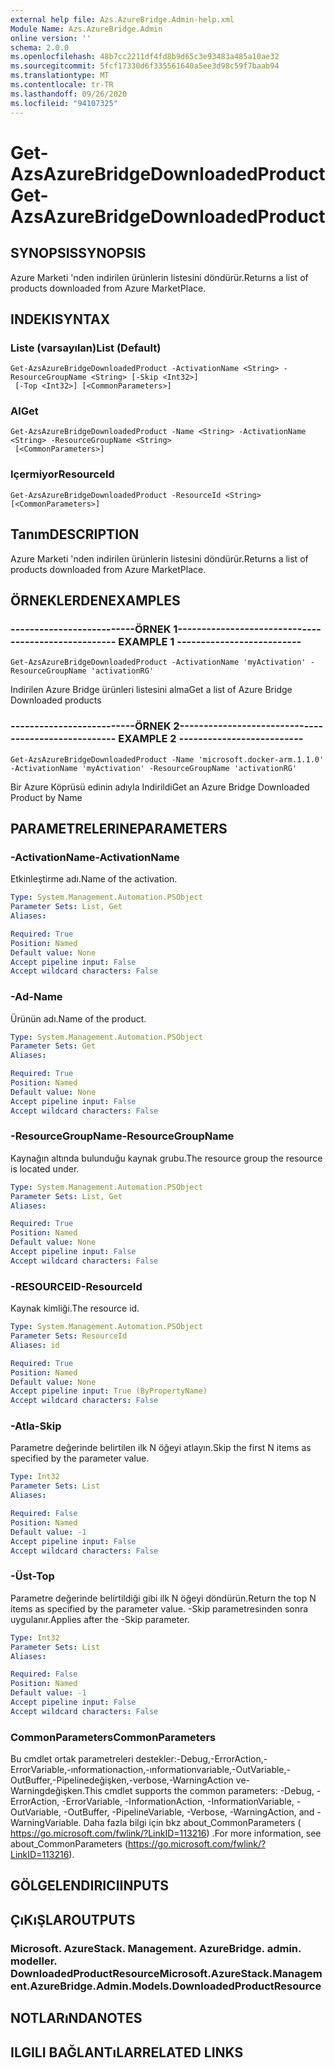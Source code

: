 ```yaml
---
external help file: Azs.AzureBridge.Admin-help.xml
Module Name: Azs.AzureBridge.Admin
online version: ''
schema: 2.0.0
ms.openlocfilehash: 48b7cc2211df4fd8b9d65c3e93483a485a10ae32
ms.sourcegitcommit: 5fcf17330d6f335561640a5ee3d98c59f7baab94
ms.translationtype: MT
ms.contentlocale: tr-TR
ms.lasthandoff: 09/26/2020
ms.locfileid: "94107325"
---
```

# <span data-ttu-id="e3781-101">Get-AzsAzureBridgeDownloadedProduct</span><span class="sxs-lookup"><span data-stu-id="e3781-101">Get-AzsAzureBridgeDownloadedProduct</span></span>

## <span data-ttu-id="e3781-102">SYNOPSIS</span><span class="sxs-lookup"><span data-stu-id="e3781-102">SYNOPSIS</span></span>
<span data-ttu-id="e3781-103">Azure Marketi 'nden indirilen ürünlerin listesini döndürür.</span><span class="sxs-lookup"><span data-stu-id="e3781-103">Returns a list of products downloaded from Azure MarketPlace.</span></span>

## <span data-ttu-id="e3781-104">INDEKI</span><span class="sxs-lookup"><span data-stu-id="e3781-104">SYNTAX</span></span>

### <span data-ttu-id="e3781-105">Liste (varsayılan)</span><span class="sxs-lookup"><span data-stu-id="e3781-105">List (Default)</span></span>
```
Get-AzsAzureBridgeDownloadedProduct -ActivationName <String> -ResourceGroupName <String> [-Skip <Int32>]
 [-Top <Int32>] [<CommonParameters>]
```

### <span data-ttu-id="e3781-106">Al</span><span class="sxs-lookup"><span data-stu-id="e3781-106">Get</span></span>
```
Get-AzsAzureBridgeDownloadedProduct -Name <String> -ActivationName <String> -ResourceGroupName <String>
 [<CommonParameters>]
```

### <span data-ttu-id="e3781-107">Içermiyor</span><span class="sxs-lookup"><span data-stu-id="e3781-107">ResourceId</span></span>
```
Get-AzsAzureBridgeDownloadedProduct -ResourceId <String> [<CommonParameters>]
```

## <span data-ttu-id="e3781-108">Tanım</span><span class="sxs-lookup"><span data-stu-id="e3781-108">DESCRIPTION</span></span>
<span data-ttu-id="e3781-109">Azure Marketi 'nden indirilen ürünlerin listesini döndürür.</span><span class="sxs-lookup"><span data-stu-id="e3781-109">Returns a list of products downloaded from Azure MarketPlace.</span></span>

## <span data-ttu-id="e3781-110">ÖRNEKLERDEN</span><span class="sxs-lookup"><span data-stu-id="e3781-110">EXAMPLES</span></span>

### <span data-ttu-id="e3781-111">--------------------------ÖRNEK 1--------------------------</span><span class="sxs-lookup"><span data-stu-id="e3781-111">-------------------------- EXAMPLE 1 --------------------------</span></span>
```
Get-AzsAzureBridgeDownloadedProduct -ActivationName 'myActivation' -ResourceGroupName 'activationRG'
```

<span data-ttu-id="e3781-112">Indirilen Azure Bridge ürünleri listesini alma</span><span class="sxs-lookup"><span data-stu-id="e3781-112">Get a list of Azure Bridge Downloaded products</span></span>

### <span data-ttu-id="e3781-113">--------------------------ÖRNEK 2--------------------------</span><span class="sxs-lookup"><span data-stu-id="e3781-113">-------------------------- EXAMPLE 2 --------------------------</span></span>
```
Get-AzsAzureBridgeDownloadedProduct -Name 'microsoft.docker-arm.1.1.0' -ActivationName 'myActivation' -ResourceGroupName 'activationRG'
```

<span data-ttu-id="e3781-114">Bir Azure Köprüsü edinin adıyla Indirildi</span><span class="sxs-lookup"><span data-stu-id="e3781-114">Get an Azure Bridge Downloaded Product by Name</span></span>

## <span data-ttu-id="e3781-115">PARAMETRELERINE</span><span class="sxs-lookup"><span data-stu-id="e3781-115">PARAMETERS</span></span>

### <span data-ttu-id="e3781-116">-ActivationName</span><span class="sxs-lookup"><span data-stu-id="e3781-116">-ActivationName</span></span>
<span data-ttu-id="e3781-117">Etkinleştirme adı.</span><span class="sxs-lookup"><span data-stu-id="e3781-117">Name of the activation.</span></span>

```yaml
Type: System.Management.Automation.PSObject
Parameter Sets: List, Get
Aliases: 

Required: True
Position: Named
Default value: None
Accept pipeline input: False
Accept wildcard characters: False
```

### <span data-ttu-id="e3781-118">-Ad</span><span class="sxs-lookup"><span data-stu-id="e3781-118">-Name</span></span>
<span data-ttu-id="e3781-119">Ürünün adı.</span><span class="sxs-lookup"><span data-stu-id="e3781-119">Name of the product.</span></span>

```yaml
Type: System.Management.Automation.PSObject
Parameter Sets: Get
Aliases: 

Required: True
Position: Named
Default value: None
Accept pipeline input: False
Accept wildcard characters: False
```

### <span data-ttu-id="e3781-120">-ResourceGroupName</span><span class="sxs-lookup"><span data-stu-id="e3781-120">-ResourceGroupName</span></span>
<span data-ttu-id="e3781-121">Kaynağın altında bulunduğu kaynak grubu.</span><span class="sxs-lookup"><span data-stu-id="e3781-121">The resource group the resource is located under.</span></span>

```yaml
Type: System.Management.Automation.PSObject
Parameter Sets: List, Get
Aliases: 

Required: True
Position: Named
Default value: None
Accept pipeline input: False
Accept wildcard characters: False
```

### <span data-ttu-id="e3781-122">-RESOURCEID</span><span class="sxs-lookup"><span data-stu-id="e3781-122">-ResourceId</span></span>
<span data-ttu-id="e3781-123">Kaynak kimliği.</span><span class="sxs-lookup"><span data-stu-id="e3781-123">The resource id.</span></span>

```yaml
Type: System.Management.Automation.PSObject
Parameter Sets: ResourceId
Aliases: id

Required: True
Position: Named
Default value: None
Accept pipeline input: True (ByPropertyName)
Accept wildcard characters: False
```

### <span data-ttu-id="e3781-124">-Atla</span><span class="sxs-lookup"><span data-stu-id="e3781-124">-Skip</span></span>
<span data-ttu-id="e3781-125">Parametre değerinde belirtilen ilk N öğeyi atlayın.</span><span class="sxs-lookup"><span data-stu-id="e3781-125">Skip the first N items as specified by the parameter value.</span></span>

```yaml
Type: Int32
Parameter Sets: List
Aliases: 

Required: False
Position: Named
Default value: -1
Accept pipeline input: False
Accept wildcard characters: False
```

### <span data-ttu-id="e3781-126">-Üst</span><span class="sxs-lookup"><span data-stu-id="e3781-126">-Top</span></span>
<span data-ttu-id="e3781-127">Parametre değerinde belirtildiği gibi ilk N öğeyi döndürün.</span><span class="sxs-lookup"><span data-stu-id="e3781-127">Return the top N items as specified by the parameter value.</span></span>
<span data-ttu-id="e3781-128">-Skip parametresinden sonra uygulanır.</span><span class="sxs-lookup"><span data-stu-id="e3781-128">Applies after the -Skip parameter.</span></span>

```yaml
Type: Int32
Parameter Sets: List
Aliases: 

Required: False
Position: Named
Default value: -1
Accept pipeline input: False
Accept wildcard characters: False
```

### <span data-ttu-id="e3781-129">CommonParameters</span><span class="sxs-lookup"><span data-stu-id="e3781-129">CommonParameters</span></span>
<span data-ttu-id="e3781-130">Bu cmdlet ortak parametreleri destekler:-Debug,-ErrorAction,-ErrorVariable,-ınformationaction,-ınformationvariable,-OutVariable,-OutBuffer,-Pipelinedeğişken,-verbose,-WarningAction ve-Warningdeğişken.</span><span class="sxs-lookup"><span data-stu-id="e3781-130">This cmdlet supports the common parameters: -Debug, -ErrorAction, -ErrorVariable, -InformationAction, -InformationVariable, -OutVariable, -OutBuffer, -PipelineVariable, -Verbose, -WarningAction, and -WarningVariable.</span></span> <span data-ttu-id="e3781-131">Daha fazla bilgi için bkz about_CommonParameters ( https://go.microsoft.com/fwlink/?LinkID=113216) .</span><span class="sxs-lookup"><span data-stu-id="e3781-131">For more information, see about_CommonParameters (https://go.microsoft.com/fwlink/?LinkID=113216).</span></span>

## <span data-ttu-id="e3781-132">GÖLGELENDIRICI</span><span class="sxs-lookup"><span data-stu-id="e3781-132">INPUTS</span></span>

## <span data-ttu-id="e3781-133">ÇıKıŞLAR</span><span class="sxs-lookup"><span data-stu-id="e3781-133">OUTPUTS</span></span>

### <span data-ttu-id="e3781-134">Microsoft. AzureStack. Management. AzureBridge. admin. modeller. DownloadedProductResource</span><span class="sxs-lookup"><span data-stu-id="e3781-134">Microsoft.AzureStack.Management.AzureBridge.Admin.Models.DownloadedProductResource</span></span>

## <span data-ttu-id="e3781-135">NOTLARıNDA</span><span class="sxs-lookup"><span data-stu-id="e3781-135">NOTES</span></span>

## <span data-ttu-id="e3781-136">ILGILI BAĞLANTıLAR</span><span class="sxs-lookup"><span data-stu-id="e3781-136">RELATED LINKS</span></span>

